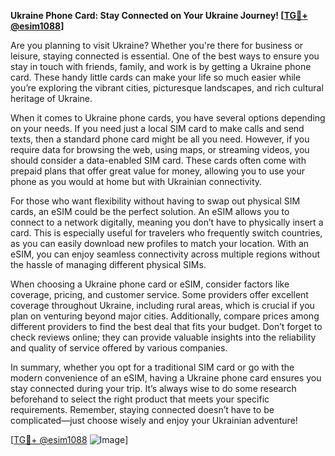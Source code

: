 **Ukraine Phone Card: Stay Connected on Your Ukraine Journey! [[TG💪+ @esim1088](https://t.me/s/esim1088)]**

Are you planning to visit Ukraine? Whether you're there for business or leisure, staying connected is essential. One of the best ways to ensure you stay in touch with friends, family, and work is by getting a Ukraine phone card. These handy little cards can make your life so much easier while you’re exploring the vibrant cities, picturesque landscapes, and rich cultural heritage of Ukraine.

When it comes to Ukraine phone cards, you have several options depending on your needs. If you need just a local SIM card to make calls and send texts, then a standard phone card might be all you need. However, if you require data for browsing the web, using maps, or streaming videos, you should consider a data-enabled SIM card. These cards often come with prepaid plans that offer great value for money, allowing you to use your phone as you would at home but with Ukrainian connectivity.

For those who want flexibility without having to swap out physical SIM cards, an eSIM could be the perfect solution. An eSIM allows you to connect to a network digitally, meaning you don’t have to physically insert a card. This is especially useful for travelers who frequently switch countries, as you can easily download new profiles to match your location. With an eSIM, you can enjoy seamless connectivity across multiple regions without the hassle of managing different physical SIMs.

When choosing a Ukraine phone card or eSIM, consider factors like coverage, pricing, and customer service. Some providers offer excellent coverage throughout Ukraine, including rural areas, which is crucial if you plan on venturing beyond major cities. Additionally, compare prices among different providers to find the best deal that fits your budget. Don’t forget to check reviews online; they can provide valuable insights into the reliability and quality of service offered by various companies.

In summary, whether you opt for a traditional SIM card or go with the modern convenience of an eSIM, having a Ukraine phone card ensures you stay connected during your trip. It’s always wise to do some research beforehand to select the right product that meets your specific requirements. Remember, staying connected doesn’t have to be complicated—just choose wisely and enjoy your Ukrainian adventure!

[[TG💪+ @esim1088](https://t.me/s/esim1088) ![Image](https://i.postimg.cc/Y0z9fWf4/image.png)]